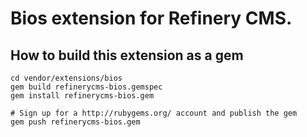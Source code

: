 # Bios extension for Refinery CMS.

## How to build this extension as a gem

    cd vendor/extensions/bios
    gem build refinerycms-bios.gemspec
    gem install refinerycms-bios.gem

    # Sign up for a http://rubygems.org/ account and publish the gem
    gem push refinerycms-bios.gem